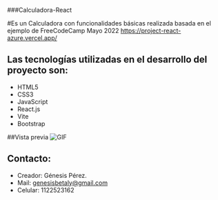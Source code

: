 ###Calculadora-React

#Es un Calculadora con funcionalidades básicas realizada basada en el ejemplo de FreeCodeCamp Mayo 2022
<https://project-react-azure.vercel.app/>

## Las tecnologías utilizadas en el desarrollo del proyecto son:
* HTML5
* CSS3
* JavaScript 
* React.js
* Vite
* Bootstrap

##Vista previa
![GIF](https://media.giphy.com/media/tp9qSGTQI4znyGb2Rq/giphy.gif)

## Contacto:
* Creador: Génesis Pérez.
* Mail: genesisbetaly@gmail.com
* Celular: 1122523162
